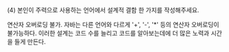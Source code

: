 (4) 본인이 주력으로 사용하는 언어에서 설계적 결함 한 가지를 작성해주세요.


연산자 오버로딩 불가. 자바는 다른 언어와 다르게 '+', '-', '*' 등의 연산자 오버로딩이 불가능하다.
이러한 설계는 코드 수를 늘리고 코드를 알아보는데에 더 많은 노력과 시간을 들게 만든다. 